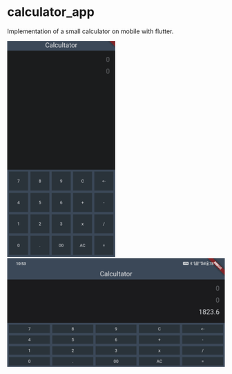 # calculator_app

Implementation of a small calculator on mobile with flutter.

<img src="https://github.com/trixky/calculator_app/blob/main/.demo/screenshots-vertical.gif" alt="Demo gif" width="250"/>
<img src="https://github.com/trixky/calculator_app/blob/main/.demo/screenshots-horizontal.gif" alt="Demo gif" width="600"/>
